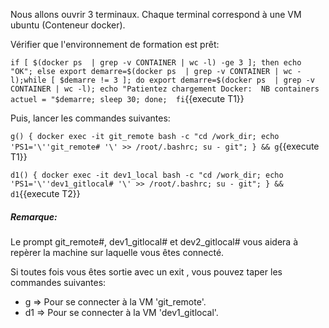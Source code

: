 
Nous allons ouvrir 3 terminaux. Chaque terminal correspond à une VM ubuntu (Conteneur docker).

Vérifier que l'environnement de formation est prêt:

`if [ $(docker ps  | grep -v CONTAINER | wc -l) -ge 3 ]; then echo "OK"; else export demarre=$(docker ps  | grep -v CONTAINER | wc -l);while [ $demarre != 3 ]; do export demarre=$(docker ps  | grep -v CONTAINER | wc -l); echo "Patientez chargement Docker:  NB containers actuel = "$demarre; sleep 30; done;  fi`{{execute T1}}


Puis, lancer les commandes suivantes:

`g() { docker exec -it git_remote bash -c "cd /work_dir; echo 'PS1='\''git_remote# '\' >> /root/.bashrc; su - git"; } && g`{{execute T1}}

`d1() { docker exec -it dev1_local bash -c "cd /work_dir; echo 'PS1='\''dev1_gitlocal# '\' >> /root/.bashrc; su - git"; } && d1`{{execute T2}}


##### _Remarque_:
Le prompt git_remote#, dev1_gitlocal# et dev2_gitlocal# vous aidera à repèrer la machine sur laquelle vous êtes connecté.

Si toutes fois vous êtes sortie avec un exit , vous pouvez taper les commandes suivantes:

- g  => Pour se connecter à la VM 'git_remote'.
- d1 => Pour se connecter à la VM 'dev1_gitlocal'.

